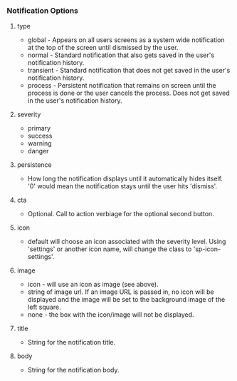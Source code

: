 ### Notification Options

1. type
	- global - Appears on all users screens as a system wide notification at the top of the screen until dismissed by the user.
	- normal - Standard notification that also gets saved in the user's notification history.
	- transient - Standard notification that does not get saved in the user's notification history.
	- process - Persistent notification that remains on screen until the process is done or the user cancels the process. Does not get saved in the user's notification history.

2. severity
	- primary
	- success
	- warning
	- danger

3. persistence
	- How long the notification displays until it automatically hides itself. '0' would mean the notification stays until the user hits 'dismiss'.

4. cta
	- Optional. Call to action verbiage for the optional second button. 

5. icon
	- default will choose an icon associated with the severity level. Using 'settings' or another icon name, will change the class to 'sp-icon-settings'.

6. image
	- icon - will use an icon as image (see above). 
	- string of image url. If an image URL is passed in, no icon will be displayed and the image will be set to the background image of the left square.
	- none - the box with the icon/image will not be displayed.

7. title
	- String for the notification title.

8. body
	- String for the notification body.



